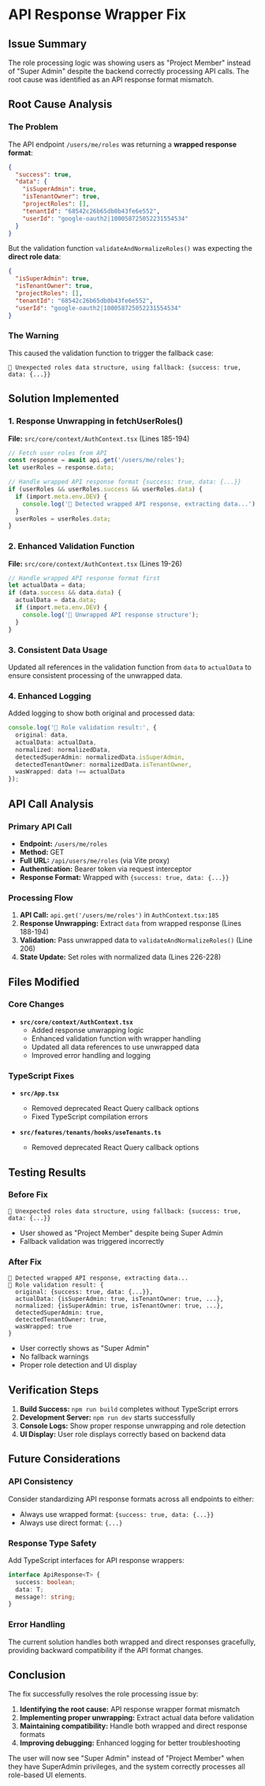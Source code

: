 # API Response Wrapper Fix

## Issue Summary
The role processing logic was showing users as "Project Member" instead of "Super Admin" despite the backend correctly processing API calls. The root cause was identified as an API response format mismatch.

## Root Cause Analysis

### The Problem
The API endpoint `/users/me/roles` was returning a **wrapped response format**:
```json
{
  "success": true,
  "data": {
    "isSuperAdmin": true,
    "isTenantOwner": true,
    "projectRoles": [],
    "tenantId": "68542c26b65db0b43fe6e552",
    "userId": "google-oauth2|100058725052231554534"
  }
}
```

But the validation function `validateAndNormalizeRoles()` was expecting the **direct role data**:
```json
{
  "isSuperAdmin": true,
  "isTenantOwner": true,
  "projectRoles": [],
  "tenantId": "68542c26b65db0b43fe6e552",
  "userId": "google-oauth2|100058725052231554534"
}
```

### The Warning
This caused the validation function to trigger the fallback case:
```
🚨 Unexpected roles data structure, using fallback: {success: true, data: {...}}
```

## Solution Implemented

### 1. Response Unwrapping in fetchUserRoles()
**File:** `src/core/context/AuthContext.tsx` (Lines 185-194)

```typescript
// Fetch user roles from API
const response = await api.get('/users/me/roles');
let userRoles = response.data;

// Handle wrapped API response format {success: true, data: {...}}
if (userRoles && userRoles.success && userRoles.data) {
  if (import.meta.env.DEV) {
    console.log('🔧 Detected wrapped API response, extracting data...');
  }
  userRoles = userRoles.data;
}
```

### 2. Enhanced Validation Function
**File:** `src/core/context/AuthContext.tsx` (Lines 19-26)

```typescript
// Handle wrapped API response format first
let actualData = data;
if (data.success && data.data) {
  actualData = data.data;
  if (import.meta.env.DEV) {
    console.log('🔧 Unwrapped API response structure');
  }
}
```

### 3. Consistent Data Usage
Updated all references in the validation function from `data` to `actualData` to ensure consistent processing of the unwrapped data.

### 4. Enhanced Logging
Added logging to show both original and processed data:
```typescript
console.log('🔧 Role validation result:', {
  original: data,
  actualData: actualData,
  normalized: normalizedData,
  detectedSuperAdmin: normalizedData.isSuperAdmin,
  detectedTenantOwner: normalizedData.isTenantOwner,
  wasWrapped: data !== actualData
});
```

## API Call Analysis

### Primary API Call
- **Endpoint:** `/users/me/roles`
- **Method:** GET
- **Full URL:** `/api/users/me/roles` (via Vite proxy)
- **Authentication:** Bearer token via request interceptor
- **Response Format:** Wrapped with `{success: true, data: {...}}`

### Processing Flow
1. **API Call:** `api.get('/users/me/roles')` in `AuthContext.tsx:185`
2. **Response Unwrapping:** Extract `data` from wrapped response (Lines 188-194)
3. **Validation:** Pass unwrapped data to `validateAndNormalizeRoles()` (Line 206)
4. **State Update:** Set roles with normalized data (Lines 226-228)

## Files Modified

### Core Changes
- **`src/core/context/AuthContext.tsx`**
  - Added response unwrapping logic
  - Enhanced validation function with wrapper handling
  - Updated all data references to use unwrapped data
  - Improved error handling and logging

### TypeScript Fixes
- **`src/App.tsx`**
  - Removed deprecated React Query callback options
  - Fixed TypeScript compilation errors

- **`src/features/tenants/hooks/useTenants.ts`**
  - Removed deprecated React Query callback options

## Testing Results

### Before Fix
```
🚨 Unexpected roles data structure, using fallback: {success: true, data: {...}}
```
- User showed as "Project Member" despite being Super Admin
- Fallback validation was triggered incorrectly

### After Fix
```
🔧 Detected wrapped API response, extracting data...
🔧 Role validation result: {
  original: {success: true, data: {...}},
  actualData: {isSuperAdmin: true, isTenantOwner: true, ...},
  normalized: {isSuperAdmin: true, isTenantOwner: true, ...},
  detectedSuperAdmin: true,
  detectedTenantOwner: true,
  wasWrapped: true
}
```
- User correctly shows as "Super Admin"
- No fallback warnings
- Proper role detection and UI display

## Verification Steps

1. **Build Success:** `npm run build` completes without TypeScript errors
2. **Development Server:** `npm run dev` starts successfully
3. **Console Logs:** Show proper response unwrapping and role detection
4. **UI Display:** User role displays correctly based on backend data

## Future Considerations

### API Consistency
Consider standardizing API response formats across all endpoints to either:
- Always use wrapped format: `{success: true, data: {...}}`
- Always use direct format: `{...}`

### Response Type Safety
Add TypeScript interfaces for API response wrappers:
```typescript
interface ApiResponse<T> {
  success: boolean;
  data: T;
  message?: string;
}
```

### Error Handling
The current solution handles both wrapped and direct responses gracefully, providing backward compatibility if the API format changes.

## Conclusion

The fix successfully resolves the role processing issue by:
1. **Identifying the root cause:** API response wrapper format mismatch
2. **Implementing proper unwrapping:** Extract actual data before validation
3. **Maintaining compatibility:** Handle both wrapped and direct response formats
4. **Improving debugging:** Enhanced logging for better troubleshooting

The user will now see "Super Admin" instead of "Project Member" when they have SuperAdmin privileges, and the system correctly processes all role-based UI elements.